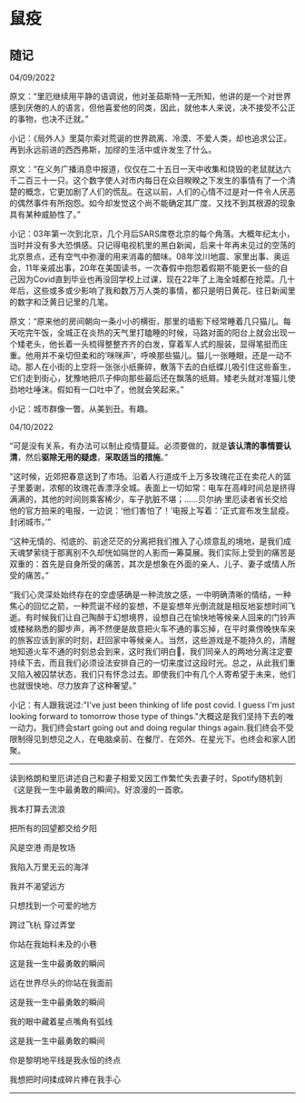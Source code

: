 # 鼠疫

## 随记

04/09/2022

原文：“里厄继续用平静的语调说，他对圣茹斯特一无所知，他讲的是一个对世界感到厌倦的人的语言，但他喜爱他的同类，因此，就他本人来说，决不接受不公正的事物，也决不迁就。”

小记：《局外人》里莫尔索对荒诞的世界疏离、冷漠、不爱人类，却也追求公正。再到永远前进的西西弗斯，加缪的生活中或许发生了什么。

原文：“在义务广播消息中报道，仅仅在二十五日一天中收集和烧毁的老鼠就达六千二百三十一只。这个数字使人对市内每日在众目睽睽之下发生的事情有了一个清楚的概念，它更加剧了人们的慌乱。在这以前，人们的心情不过是对一件令人厌恶的偶然事件有所抱怨。如今却发觉这个尚不能确定其广度、又找不到其根源的现象具有某种威胁性了。”

小记：03年第一次到北京，几个月后SARS席卷北京的每个角落。大概年纪太小，当时并没有多大恐惧感。只记得电视机里的黑白新闻，后来十年再未见过的空荡的北京景点，还有空气中弥漫的用来消毒的醋味。08年汶川地震、家里出事、奥运会，11年亲戚出事，20年在美国读书，一次春假中抱怨着假期不能更长一些的自己因为Covid直到毕业也再没回学校上过课，现在22年了上海全城都在抢菜。几十年后，这些或多或少影响了我和数万万人类的事情，都只是明日黄花、往日新闻里的数字和泛黄日记里的几笔。

原文：“原来他的房间朝向一条小小的横街，那里的墙影下经常睡着几只猫儿。每天吃完午饭，全城正在炎热的天气里打瞌睡的时候，马路对面的阳台上就会出现一个矮老头，他长着一头梳得整整齐齐的白发，穿着军人式的服装，显得笔挺而庄重。他用并不亲切但柔和的‘咪咪声’，呼唤那些猫儿。猫儿一张睡眼，还是一动不动。那人在小街的上空将一张张小纸撕碎，散落下去的白纸蝶儿吸引住这些畜生，它们走到街心，犹豫地把爪子伸向那些最后还在飘落的纸屑。矮老头就对准猫儿使劲地吐唾沫。假如有一口吐中了，他就会笑起来。”

小记：城市群像一瞥。从美到丑。有趣。

04/10/2022

“可是没有关系，有办法可以制止疫情蔓延。必须要做的，就是**该认清的事情要认清**，然后**驱除无用的疑虑**，**采取适当的措施**。”

“这时候，近郊把春意送到了市场。沿着人行道成千上万多玫瑰花正在卖花人的篮子里萎谢，浓郁的玫瑰花香漂浮全城。表面上一切如常：电车在高峰时间总是挤得满满的，其他的时间则乘客稀少，车子肮脏不堪；......贝尔纳·里厄读者省长交给他的官方拍来的电报，一边说：‘他们害怕了！’电报上写着：‘正式宣布发生鼠疫。封闭城市。’”

“这种无情的、彻底的、前途茫茫的分离把我们推入了心烦意乱的境地，是我们成天魂梦萦绕于那离别不久却恍如隔世的人影而一筹莫展。我们实际上受到的痛苦是双重的：首先是自身所受的痛苦，其次是想象在外面的亲人、儿子、妻子或情人所受的痛苦。”

“我们心灵深处始终存在的空虚感确是一种流放之感，一中明确清晰的情结，一种焦心的回忆之箭，一种荒诞不经的妄想，不是妄想年光倒流就是相反地妄想时间飞逝。有时候我们让自己陶醉于幻想境界，设想自己在愉快地等候亲人回来的门铃声或楼梯熟悉的脚步声，再不然便是故意把火车不通的事忘掉，在平时乘傍晚快车来的旅客应该到家的时刻，赶回家中等候亲人。当然，这些游戏是不能持久的，清醒地知道火车不通的时刻总会到来，这时我们明白，我们同亲人的两地分离注定要持续下去，而且我们必须设法安排自己的一切来度过这段时光。总之，从此我们重又陷入被囚禁状态，我们只有怀念过去。即使我们中有几个人寄希望于未来，他们也就很快地、尽力放弃了这种奢望。”

小记：有人跟我说过:"I've just been thinking of life post covid. I guess I'm just looking forward to tomorrow those type of things."大概这是我们坚持下去的唯一动力。我们终会start going out and doing regular things again.我们终会不受限制得见到想见之人，在电脑桌前、在餐厅、在郊外、在星光下。也终会和家人团聚。

--------------------------------

读到格朗和里厄讲述自己和妻子相爱又因工作繁忙失去妻子时，Spotify随机到《这是我一生中最勇敢的瞬间》。好浪漫的一首歌。

我本打算去流浪

把所有的回望都交给夕阳

风是空港 雨是牧场

我陷入万里无云的海洋

我并不渴望远方

只想找到一个可爱的地方

跨过飞杭 穿过弄堂

你站在我始料未及的小巷

这是我一生中最勇敢的瞬间

远在世界尽头的你站在我面前

这是我一生中最勇敢的瞬间

我的眼中藏着星点嘴角有弧线

这是我一生中最勇敢的瞬间

你是黎明地平线是我永恒的终点

我想把时间揉成碎片捧在我手心

--------------------------
